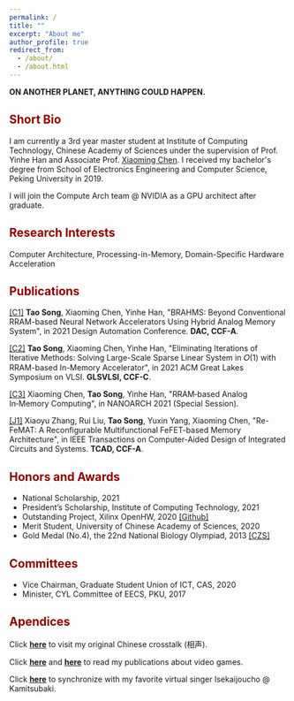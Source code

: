 ```yaml
---
permalink: /
title: ""
excerpt: "About me"
author_profile: true 
redirect_from: 
  - /about/
  - /about.html
---
```


<b>ON ANOTHER PLANET, ANYTHING COULD HAPPEN.</b>

## <font color="#8c0000">Short Bio</font>
I am currently a 3rd year master student at Institute of Computing Technology, Chinese Academy of Sciences under the supervision of Prof. Yinhe Han and Associate Prof. [Xiaoming Chen](http://people.ucas.edu.cn/~chenxm). I received my bachelor's degree from School of Electronics Engineering and Computer Science, Peking University in 2019.  

I will join the Compute Arch team @ NVIDIA as a GPU architect after graduate. 

## <font color="#8c0000">Research Interests</font>
Computer Architecture, Processing-in-Memory, Domain-Specific Hardware Acceleration

## <font color="#8c0000">Publications</font>
[[C1]](https://ieeexplore.ieee.org/abstract/document/9586247) <b>Tao Song</b>, Xiaoming Chen, Yinhe Han, "BRAHMS: Beyond Conventional RRAM-based Neural Network Accelerators Using Hybrid Analog Memory System", in 2021 Design Automation Conference. <b>DAC, CCF-A</b>.

[[C2]](https://dl.acm.org/doi/abs/10.1145/3453688.3461510) <b>Tao Song</b>, Xiaoming Chen, Yinhe Han, "Eliminating Iterations of Iterative Methods: Solving Large-Scale Sparse Linear System in 𝑂(1) with RRAM-based In-Memory Accelerator", in 2021 ACM Great Lakes Symposium on VLSI. <b>GLSVLSI, CCF-C</b>.

[[C3]](https://ieeexplore.ieee.org/abstract/document/9642235) Xiaoming Chen, <b>Tao Song</b>, Yinhe Han, "RRAM‑based Analog In‑Memory Computing", in NANOARCH 2021 (Special Session).

 [[J1]](https://ieeexplore.ieee.org/document/9669194) Xiaoyu Zhang, Rui Liu, <b>Tao Song</b>, Yuxin Yang, Xiaoming Chen, "Re-FeMAT: A Reconfigurable Multifunctional FeFET-based Memory Architecture", in IEEE Transactions on Computer-Aided Design of Integrated Circuits and Systems. <b>TCAD, CCF-A</b>.

## <font color="#8c0000">Honors and Awards</font>
- National Scholarship, 2021
- President’s Scholarship, Institute of Computing Technology, 2021
- Outstanding Project, Xilinx OpenHW, 2020 [[Github]](https://github.com/CICS-ICT/ik-acceleration)
- Merit Student, University of Chinese Academy of Sciences, 2020
- Gold Medal (No.4), the 22nd National Biology Olympiad, 2013 [[CZS]](http://czs.ioz.cas.cn/swxjs/tz/201312/t20131218_147354.html)

## <font color="#8c0000">Committees</font>
- Vice Chairman, Graduate Student Union of ICT, CAS, 2020
- Minister, CYL Committee of EECS, PKU, 2017 

## <font color="#8c0000">Apendices</font>
Click [<b>here</b>](https://www.bilibili.com/video/BV1Db411c7wQ) to visit my original Chinese crosstalk (相声).

Click [<b>here</b>](https://ent.163.com/16/0616/20/BPN8TNO800314V8J.html) and [<b>here</b>](https://www.chuapp.com/?c=Article&a=index&id=284028) to read my publications about video games.

Click [<b>here</b>](https://www.youtube.com/watch?v=pE70G28UIGc) to synchronize with my favorite virtual singer Isekaijoucho @ Kamitsubaki.

